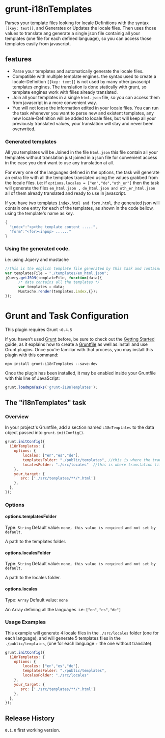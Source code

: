 # grunt-i18nTemplates


Parses your template files looking for locale Definitions with the syntax `[[key: text]]`, and Generates or Updates the locale files. 
Then uses those values to translate ang generate a single json file containig all your templates  (one file for each defined language), so you can access those templates easily from javascript.


## features
+ Parse your templates and automatically generate the locale files.
+ Compatible with multiple template engines. the syntax used to create a locale-Definition `[[key: text]]` is not used by many other javascript templates engines. The translation is done statically with grunt, so template engines work with filles already translated.
+ Join all your templates in a single `html.json` file, so you can access them from javascript in a more convenient way.
+ Yuo will not loose the information edited in your locale files. You can run the task whenever you want to parse new and existent templates, any new locale-Definition will be added to locale files, but will keep all your previously translated values, your translation will stay and never been overwrited.


### Generated templates
All you templates will be Joined in the file `html.json` this file contain all your templates without translation just joined in a json file for convenient access in the case you dont want to use any translation at all.

For every one of the languages defined in the options, the task will generate an extra file with all the templates translated using the values grabbed from the locale files. i.e: if `options.locales = ["en","de","oth_er"]` then the task will generate the files `en_html.json , de_html.json and oth_er_html.json` all of them already translated and ready to use in javascript.

If you have two templates `index.html and form.html`, the generated json will contain one entry for each of the templates, as shown in the code bellow, using the template's name as key.
```js
{
  "index":"<p>the template content .....",
  "form":"<for><inpup> ......"
}
```

### Using the generated code.
i.e: using Jquery and mustache
```js
//this is the english template file generated by this task and contains all you templates.
var templatesFile = "./templates/en_html.json";
jQuery.getJSON(templateFile, function(data){
      /* data contains all the templates */
      var templates = data;
      Mustache.render(templates.index,{});
});  
```

# Grunt and Task Configuration
This plugin requires Grunt `~0.4.5`

If you haven't used [Grunt](http://gruntjs.com/) before, be sure to check out the [Getting Started](http://gruntjs.com/getting-started) guide, as it explains how to create a [Gruntfile](http://gruntjs.com/sample-gruntfile) as well as install and use Grunt plugins. Once you're familiar with that process, you may install this plugin with this command:

```shell
npm install grunt-i18nTemplates --save-dev
```

Once the plugin has been installed, it may be enabled inside your Gruntfile with this line of JavaScript:

```js
grunt.loadNpmTasks('grunt-i18nTemplates');
```

## The "i18nTemplates" task

### Overview
In your project's Gruntfile, add a section named `i18nTemplates` to the data object passed into `grunt.initConfig()`.

```js
grunt.initConfig({
  i18nTemplates: {
  	options: {
    	locales: ["en","es","de"],
        templatesFolder: "./public/templates", //this is where the translated templates will be generated
        localesFolder: "./src/locales"  //this is where translation files will be stored	
   	},
  	your_target: {
       src: ['./src/templates/**/*.html']
    },
  },
});
```

### Options 

#### options.templatesFolder
Type: `String`
Default value: `none, this value is required and not set by default.`

A path to the templates folder.

#### options.localesFolder
Type: `String`
Default value: `none, this value is required and not set by default.`

A path to the locales folder.

#### options.locales
Type: `Array`
Default value: `none`

An Array defining all the languages. i.e: `["en","es","de"]`

### Usage Examples
This example will generate 4 locale files in the `./src/locales` folder (one for each language), and will generate 5 templates files in the `./public/templates`, (one for each language + the one without translate).
```js
grunt.initConfig({
  i18nTemplates: {
  	options: {
    	locales: ["en","es","de"],
        templatesFolder: "./public/templates", 
        localesFolder: "./src/locales" 	
   	},
  	your_target: {
       src: ['./src/templates/**/*.html']
    },
  },
});
```

## Release History
`0.1.0`  first working version. 

